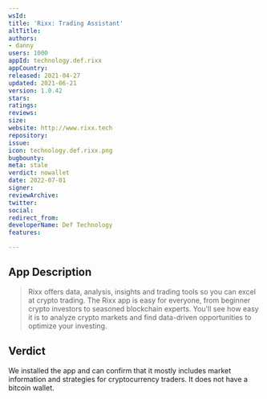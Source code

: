 ```yaml
---
wsId: 
title: 'Rixx: Trading Assistant'
altTitle: 
authors:
- danny
users: 1000
appId: technology.def.rixx
appCountry: 
released: 2021-04-27
updated: 2021-06-21
version: 1.0.42
stars: 
ratings: 
reviews: 
size: 
website: http://www.rixx.tech
repository: 
issue: 
icon: technology.def.rixx.png
bugbounty: 
meta: stale
verdict: nowallet
date: 2022-07-01
signer: 
reviewArchive: 
twitter: 
social: 
redirect_from: 
developerName: Def Technology
features: 

---
```


## App Description

> Rixx offers data, analysis, insights and trading tools so you can excel at crypto trading. The Rixx app is easy for everyone, from beginner crypto investors to seasoned blockchain experts. You'll see how easy it is to analyze crypto markets and find data-driven opportunities to optimize your investing.

## Verdict

We installed the app and can confirm that it mostly includes market information and strategies for cryptocurrency traders. It does not have a bitcoin wallet.

